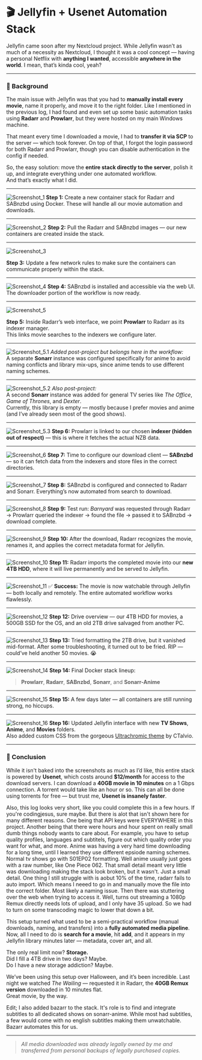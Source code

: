 # 🎬 Jellyfin + Usenet Automation Stack

Jellyfin came soon after my Nextcloud project. While Jellyfin wasn’t as much of a necessity as Nextcloud, I thought it was a cool concept — having a personal Netflix with **anything I wanted**, accessible **anywhere in the world**. I mean, that’s kinda cool, yeah?


---

### 🧠 Background

The main issue with Jellyfin was that you had to **manually install every movie**, name it properly, and move it to the right folder. Like I mentioned in the previous log, I had found and even set up some basic automation tasks using **Radarr** and **Prowlarr**, but they were hosted on my main Windows machine.

That meant every time I downloaded a movie, I had to **transfer it via SCP** to the server — which took forever. On top of that, I forgot the login password for both Radarr and Prowlarr, though you can disable authentication in the config if needed.

So, the easy solution: move the **entire stack directly to the server**, polish it up, and integrate everything under one automated workflow.  
And that’s exactly what I did.

---

![Screenshot_1](Photos/Screenshot_1.png)
**Step 1:** Create a new container stack for Radarr and SABnzbd using Docker. These will handle all our movie automation and downloads.

---

![Screenshot_2](Photos/Screenshot_2.png)
**Step 2:** Pull the Radarr and SABnzbd images — our new containers are created inside the stack.

---

![Screenshot_3](Photos/Screenshot_3.png)

**Step 3:** Update a few network rules to make sure the containers can communicate properly within the stack.

---

![Screenshot_4](Photos/Screenshot_4.png)
**Step 4:** SABnzbd is installed and accessible via the web UI. The downloader portion of the workflow is now ready.

---

![Screenshot_5](Photos/Screenshot_5.png)

**Step 5:** Inside Radarr’s web interface, we point **Prowlarr** to Radarr as its indexer manager.  
This links movie searches to the indexers we configure later.

---

![Screenshot_5.1](Photos/Screenshot_5.1.png)
*Added post-project but belongs here in the workflow:*  
A separate **Sonarr** instance was configured specifically for anime to avoid naming conflicts and library mix-ups, since anime tends to use different naming schemes.

---

![Screenshot_5.2](Photos/Screenshot_5.2.png)
*Also post-project:*  
A second **Sonarr** instance was added for general TV series like *The Office*, *Game of Thrones*, and *Dexter*.  
Currently, this library is empty — mostly because I prefer movies and anime (and I’ve already seen most of the good shows).

---

![Screenshot_5.3](Photos/Screenshot5.3.png)
**Step 6:** Prowlarr is linked to our chosen **indexer (hidden out of respect)** — this is where it fetches the actual NZB data.

---

![Screenshot_6](Photos/Screenshot_6.png)
**Step 7:** Time to configure our download client — **SABnzbd** — so it can fetch data from the indexers and store files in the correct directories.

---

![Screenshot_7](Photos/Screenshot_7.png)
**Step 8:** SABnzbd is configured and connected to Radarr and Sonarr. Everything’s now automated from search to download.

---

![Screenshot_8](Photos/Screenshot_8.png)
**Step 9:** Test run: *Barnyard* was requested through Radarr → Prowlarr queried the indexer → found the file → passed it to SABnzbd → download complete.

---

![Screenshot_9](Photos/Screenshot_9.png)
**Step 10:** After the download, Radarr recognizes the movie, renames it, and applies the correct metadata format for Jellyfin.

---

![Screenshot_10](Photos/Screenshot_10.png)
**Step 11:** Radarr imports the completed movie into our **new 4TB HDD**, where it will live permanently and be served to Jellyfin.

---

![Screenshot_11](Photos/Screenshot_11.png)
✅ **Success:** The movie is now watchable through Jellyfin — both locally and remotely. The entire automated workflow works flawlessly.

---

![Screenshot_12](Photos/Screenshot_12.png)
**Step 12:** Drive overview — our 4TB HDD for movies, a 500GB SSD for the OS, and an old 2TB drive salvaged from another PC.

---

![Screenshot_13](Photos/Screenshot_13.png)
**Step 13:** Tried formatting the 2TB drive, but it vanished mid-format. After some troubleshooting, it turned out to be fried. RIP — could’ve held another 50 movies. 😭

---

![Screenshot_14](Photos/Screenshot_14.png)
**Step 14:** Final Docker stack lineup:  
> **Prowlarr**, **Radarr**, **SABnzbd**, **Sonarr**, and **Sonarr-Anime**

---

![Screenshot_15](Photos/Screenshot_15.png)
**Step 15:** A few days later — all containers are still running strong, no hiccups.

---

![Screenshot_16](Photos/Screenshot_16.png)
**Step 16:** Updated Jellyfin interface with new **TV Shows**, **Anime**, and **Movies** folders.  
Also added custom CSS from the gorgeous [Ultrachromic theme](https://github.com/CTalvio/Ultrachromic) by CTalvio.

---

### 🧾 Conclusion

While it isn't baked into the screenshots as much as I’d like, this entire stack is powered by **Usenet**, which costs around **$12/month** for access to the download servers.
I can download a **40GB movie in 10 minutes** on a 1 Gbps connection. A torrent would take like an hour or so. This can all be done using torrents for free — but trust me, **Usenet is insanely faster**.  

Also, this log looks very short, like you could complete this in a few hours. If you're codingjesus, sure maybe. But there is alot that isn't shown here for many different reasons. One being that API keys were EVERYWHERE in this project. Another being that there were hours and hour spent on really small dumb things nobody wants to care about.
For example, you have to setup quality profiles, languages and subtitels, figure out which quality order you want for what, and more. Anime was having a very hard time downloading for a long time, until I learned they use different epsiode naming schemes. Normal tv shows go with S01EP02 formatting. Well anime usually just goes with a raw number, like One Piece 062. 
That small detail meant very little was downloading making the stack look broken, but it wasn't. Just a small detail. One thing I still struggle with is aobut 10% of the time, radarr fails to auto import. Which means I neeed to go in and manually move the file into the correct folder. Most likely a naming issue. 
Then there was stuttering over the web when trying to access it. Well, turns out streaming a 1080p Remux directly needs lots of upload, and I only have 35 upload. So we had to turn on some transcoding magic to lower that down a bit. 



This setup turned what used to be a semi-practical workflow (manual downloads, naming, and transfers) into a **fully automated media pipeline**. Now, all I need to do is **search for a movie**, hit **add**, and it appears in my Jellyfin library minutes later — metadata, cover art, and all.

The only real limit now? **Storage.**  
Did I fill a 4TB drive in two days? Maybe.  
Do I have a new storage addiction? Maybe. 

We’ve been using this setup over Halloween, and it’s been incredible. Last night we watched *The Wailing* — requested it in Radarr, the **40GB Remux version** downloaded in 10 minutes flat.  
Great movie, by the way.

Edit; I also added bazarr to the stack. It's role is to find and integrate subtitles to all dedicated shows on sonarr-anime. While most had subtitles, a few would come with no english subtitles making them unwatchable. Bazarr automates this for us. 

---

> *All media downloaded was already legally owned by me and transferred from personal backups of legally purchased copies.*



